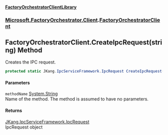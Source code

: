 #### [FactoryOrchestratorClientLibrary](./FactoryOrchestratorClientLibrary.md 'FactoryOrchestratorClientLibrary')
### [Microsoft.FactoryOrchestrator.Client](./Microsoft-FactoryOrchestrator-Client.md 'Microsoft.FactoryOrchestrator.Client').[FactoryOrchestratorClient](./Microsoft-FactoryOrchestrator-Client-FactoryOrchestratorClient.md 'Microsoft.FactoryOrchestrator.Client.FactoryOrchestratorClient')
## FactoryOrchestratorClient.CreateIpcRequest(string) Method
Creates the IPC request.  
```csharp
protected static JKang.IpcServiceFramework.IpcRequest CreateIpcRequest(string methodName);
```
#### Parameters
<a name='Microsoft-FactoryOrchestrator-Client-FactoryOrchestratorClient-CreateIpcRequest(string)-methodName'></a>
`methodName` [System.String](https://docs.microsoft.com/en-us/dotnet/api/System.String 'System.String')  
Name of the method. The method is assumed to have no parameters.  
  
#### Returns
[JKang.IpcServiceFramework.IpcRequest](https://docs.microsoft.com/en-us/dotnet/api/JKang.IpcServiceFramework.IpcRequest 'JKang.IpcServiceFramework.IpcRequest')  
IpcRequest object  

